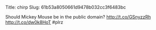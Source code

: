 Title: chirp
Slug: 61b53a8050661d9478b032cc3f6483bc

Should Mickey Mouse be in the public domain? <a href="http://t.co/GSnyzzRh">http://t.co/GSnyzzRh</a> <a href="http://t.co/dw0k8HoT">http://t.co/dw0k8HoT</a> #plrz

